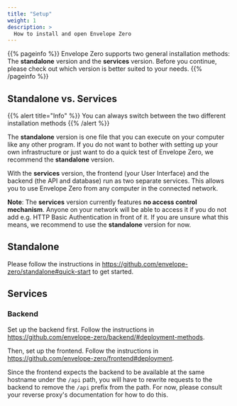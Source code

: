 ```yaml
---
title: "Setup"
weight: 1
description: >
  How to install and open Envelope Zero
---
```


{{% pageinfo %}}
Envelope Zero supports two general installation methods: The **standalone** version and the **services** version. Before you continue, please check out which version is better suited to your needs.
{{% /pageinfo %}}

## Standalone vs. Services

{{% alert title="Info" %}}
You can always switch between the two different installation methods
{{% /alert %}}

The **standalone** version is one file that you can execute on your computer like any other program. If you do not want to bother with setting up your own infrastructure or just want to do a quick test of Envelope Zero, we recommend the **standalone** version.

With the **services** version, the frontend (your User Interface) and the backend (the API and database) run as two separate services. This allows you to use Envelope Zero from any computer in the connected network.

**Note**: The **services** version currently features **no access control mechanism**. Anyone on your network will be able to access it if you do not add e.g. HTTP Basic Authentication in front of it. If you are unsure what this means, we recommend to use the **standalone** version for now.

## Standalone

Please follow the instructions in https://github.com/envelope-zero/standalone#quick-start to get started.

## Services

### Backend

Set up the backend first. Follow the instructions in https://github.com/envelope-zero/backend/#deployment-methods.

Then, set up the frontend. Follow the instructions in https://github.com/envelope-zero/frontend#deployment.

Since the frontend expects the backend to be available at the same hostname under the `/api` path, you will have to rewrite requests to the backend to remove the `/api` prefix from the path. For now, please consult your reverse proxy's documentation for how to do this.
